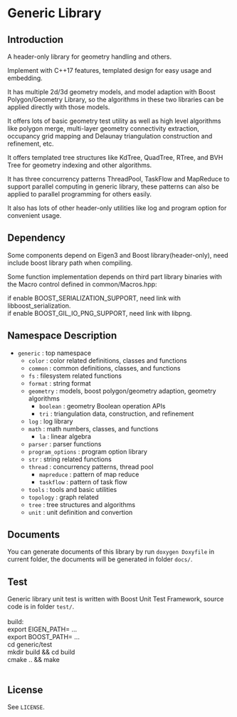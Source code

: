 # Generic Library

## Introduction
A header-only library for geometry handling and others.<br>

Implement with C++17 features, templated design for easy usage and embedding.<br>

It has multiple 2d/3d geometry models, and model adaption with Boost Polygon/Geometry Library, so the algorithms in these two libraries can be applied directly with those models.<br>

It offers lots of basic geometry test utility as well as high level algorithms like polygon merge, multi-layer geometry connectivity extraction, occupancy grid mapping and Delaunay triangulation construction and refinement, etc.<br>

It offers templated tree structures like KdTree, QuadTree, RTree, and BVH Tree for geometry indexing and other algorithms.<br>

It has three concurrency patterns ThreadPool, TaskFlow and MapReduce to support parallel computing in generic library, these patterns can also be applied to parallel programming for others easily.<br>

It also has lots of other header-only utilities like log and program option for convenient usage.<br>

## Dependency
Some components depend on Eigen3 and Boost library(header-only), need include boost library path when compiling.<br>

Some function implementation depends on third part library binaries with the Macro control defined in common/Macros.hpp:<br>       

if enable BOOST_SERIALIZATION_SUPPORT, need link with libboost_serialization.<br>
if enable BOOST_GIL_IO_PNG_SUPPORT, need link with libpng.<br>

## Namespace Description
+ `generic`                         : top namespace<br> 
    + `color`                       : color related definitions, classes and functions<br>  
    + `common`                      : common definitions, classes, and functions<br>  
    + `fs`                          : filesystem related functions<br>  
    + `format`	                    : string format<br>  
    + `geometry`                    : models, boost polygon/geometry adaption, geometry algorithms<br>   
        + `boolean`     	        : geometry Boolean operation APIs<br>    
	    + `tri`			            : triangulation data, construction, and refinement<br>     
    + `log` 				        : log library<br>  
    + `math`				        : math numbers, classes, and functions<br>  
	    + `la`			            : linear algebra<br>  
    + `parser` 			            : parser functions<br>  
    + `program_options`		        : program option library<br>  
    + `str`				            : string related functions<br>  
    + `thread`			            : concurrency patterns, thread pool<br>  
	    + `mapreduce`		        : pattern of map reduce<br>     
	    + `taskflow`		        : pattern of task flow<br>  
    + `tools`				        : tools and basic utilities<br>  
    + `topology`			        : graph related<br>  
    + `tree`				        : tree structures and algorithms<br>  
    + `unit`				        : unit definition and convertion<br>

## Documents
You can generate documents of this library by run `doxygen Doxyfile` in current folder, the documents will be generated in folder `docs/`.<br>  

## Test
Generic library unit test is written with Boost Unit Test Framework, source code is in folder `test/`.<br>  
build:<br> 
export EIGEN_PATH= ...  <br> 
export BOOST_PATH= ...  <br> 
cd generic/test         <br> 
mkdir build && cd build <br> 
cmake .. && make        <br> 
<br>

## License
See `LICENSE`.<br>
